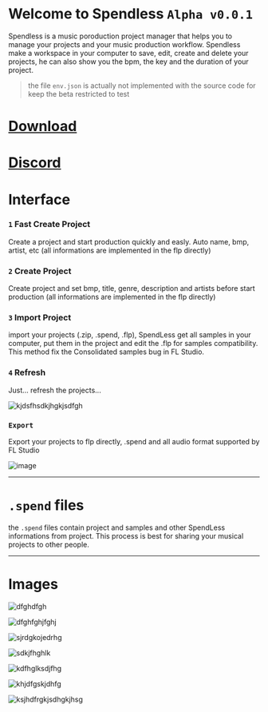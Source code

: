 # Welcome to Spendless `Alpha v0.0.1`

Spendless is a music poroduction project manager that helps you to manage your projects and your music production workflow.
Spendless make a workspace in your computer to save, edit, create and delete your projects, he can also show you the bpm, the key and the duration of your project.

> the file `env.json` is actually not implemented with the source code for keep the beta restricted to test



# [Download](https://github.com/Naaikho/spendless/releases/tag/0.0.2)

# [Discord](https://discord.gg/tHURqGNPq8)



# Interface
### `1` Fast Create Project
Create a project and start production quickly and easly. Auto name, bmp, artist, etc (all informations are implemented in the flp directly)

### `2` Create Project
Create project and set bmp, title, genre, description and artists before start production (all informations are implemented in the flp directly)

### `3` Import Project
import your  projects (.zip, .spend, .flp), SpendLess get all samples in your computer, put them in the project and edit the .flp for samples compatibility.
This method fix the Consolidated samples bug in FL Studio.

### `4` Refresh
Just... refresh the projects...

![kjdsfhsdkjhgkjsdfgh](https://user-images.githubusercontent.com/62458713/197154545-fb186326-ec84-4aae-b66c-e5d0f1348247.png)

### `Export`
Export your projects to flp directly, .spend and all audio format supported by FL Studio

![image](https://user-images.githubusercontent.com/62458713/197156166-1508bdb6-951d-4d20-8d34-27fcf0ac2eca.png)

---

# `.spend` files
the `.spend` files contain project and samples and other SpendLess informations from project.
This process is best for sharing your musical projects to other people.

---

# Images
![dfghdfgh](https://user-images.githubusercontent.com/62458713/197154526-dd6b80aa-786c-47f6-93d2-ccfbd4620b09.png)

![dfghfghjfghj](https://user-images.githubusercontent.com/62458713/197154528-90628e7e-b87b-41af-9b39-774c1ec5a8e1.png)

![sjrdgkojedrhg](https://user-images.githubusercontent.com/62458713/197154531-42697ba6-2dc1-4b52-bfb0-50ebed2c60c4.png)

![sdkjfhghlk](https://user-images.githubusercontent.com/62458713/197154536-a1b3dc92-2eb8-43ad-9f61-9e6dc3a093b9.png)

![kdfhglksdjfhg](https://user-images.githubusercontent.com/62458713/197154539-05a28c18-b0a7-461e-8868-c89ab1fe12e8.png)

![khjdfgskjdhfg](https://user-images.githubusercontent.com/62458713/197154541-86001abd-f2db-4ee9-8873-f206e5af38e9.png)

![ksjhdfrgkjsdhgkjhsg](https://user-images.githubusercontent.com/62458713/197154543-c81e3693-232c-4d37-87ff-be7b07ef6db8.png)
